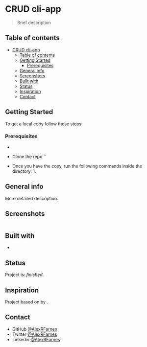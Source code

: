 # CRUD cli-app

> Brief description

## Table of contents
- [CRUD cli-app](#crud-cli-app)
  - [Table of contents](#table-of-contents)
  - [Getting Started](#getting-started)
    - [Prerequisites](#prerequisites)
  - [General info](#general-info)
  - [Screenshots](#screenshots)
  - [Built with](#built-with)
  - [Status](#status)
  - [Inspiration](#inspiration)
  - [Contact](#contact)

## Getting Started

To get a local copy follow these steps:

### Prerequisites

- 

- Clone the repo ``
- Once you have the copy, run the following commands inside the directory:
  1. 

## General info

More detailed description.

## Screenshots

![]()
<!-- [Demo]() -->

## Built with

- 

## Status

Project is: _finished_.

## Inspiration

Project based on []() by . 

## Contact

- GitHub [@AlexRFarnes](https://github.com/AlexRFarnes)
- Twitter [@AlexRFarnes](https://twitter.com/alexrfarnes)
- Linkedin [@AlexRFarnes](https://www.linkedin.com/in/alexrfarnes/)
